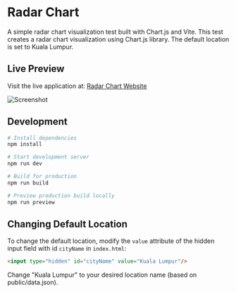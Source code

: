 # Radar Chart

A simple radar chart visualization test built with Chart.js and Vite.
This test creates a radar chart visualization using Chart.js library. The default location is set to Kuala Lumpur.

## Live Preview

Visit the live application at: [Radar Chart Website](https://radar-chart-kamil.netlify.app)

![Screenshot](https://radar-chart-kamil.netlify.app/screenshot-radar-chart.png)


## Development

```bash
# Install dependencies
npm install

# Start development server
npm run dev

# Build for production
npm run build

# Preview production build locally
npm run preview
```

## Changing Default Location

To change the default location, modify the `value` attribute of the hidden input field with id `cityName` in `index.html`:

```html
<input type="hidden" id="cityName" value="Kuala Lumpur"/>
```

Change "Kuala Lumpur" to your desired location name (based on public/data.json).